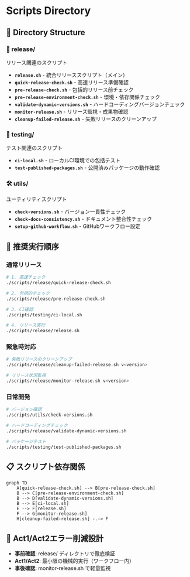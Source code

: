 # Scripts Directory

## 📁 Directory Structure

### 🚀 release/
リリース関連のスクリプト

- **`release.sh`** - 統合リリーススクリプト（メイン）
- **`quick-release-check.sh`** - 高速リリース準備確認
- **`pre-release-check.sh`** - 包括的リリース前チェック
- **`pre-release-environment-check.sh`** - 環境・依存関係チェック
- **`validate-dynamic-versions.sh`** - ハードコーディングバージョンチェック
- **`monitor-release.sh`** - リリース監視・成果物確認
- **`cleanup-failed-release.sh`** - 失敗リリースのクリーンアップ

### 🧪 testing/
テスト関連のスクリプト

- **`ci-local.sh`** - ローカルCI環境での包括テスト
- **`test-published-packages.sh`** - 公開済みパッケージの動作確認

### 🛠️ utils/
ユーティリティスクリプト

- **`check-versions.sh`** - バージョン一貫性チェック
- **`check-docs-consistency.sh`** - ドキュメント整合性チェック
- **`setup-github-workflow.sh`** - GitHubワークフロー設定

## 🔄 推奨実行順序

### 通常リリース
```bash
# 1. 高速チェック
./scripts/release/quick-release-check.sh

# 2. 包括的チェック
./scripts/release/pre-release-check.sh

# 3. CI確認
./scripts/testing/ci-local.sh

# 4. リリース実行
./scripts/release/release.sh
```

### 緊急時対応
```bash
# 失敗リリースのクリーンアップ
./scripts/release/cleanup-failed-release.sh v<version>

# リリース状況監視
./scripts/release/monitor-release.sh v<version>
```

### 日常開発
```bash
# バージョン確認
./scripts/utils/check-versions.sh

# ハードコーディングチェック
./scripts/release/validate-dynamic-versions.sh

# パッケージテスト
./scripts/testing/test-published-packages.sh
```

## 📋 スクリプト依存関係

```mermaid
graph TD
    A[quick-release-check.sh] --> B[pre-release-check.sh]
    B --> C[pre-release-environment-check.sh]
    B --> D[validate-dynamic-versions.sh]
    B --> E[ci-local.sh]
    E --> F[release.sh]
    F --> G[monitor-release.sh]
    H[cleanup-failed-release.sh] -.-> F
```

## 🎯 Act1/Act2エラー削減設計

- **事前確認**: release/ ディレクトリで徹底検証
- **Act1/Act2**: 最小限の機械的実行（ワークフロー内）
- **事後確認**: monitor-release.sh で軽量監視